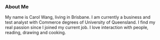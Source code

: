 ### About Me
My name is Carol Wang, living in Brisbane. I am currently a business and test analyst with Commerce degrees of University of Queensland. I find my real passion since I joined my current job. 
I love interaction with people, reading, drawing and cooking. 
